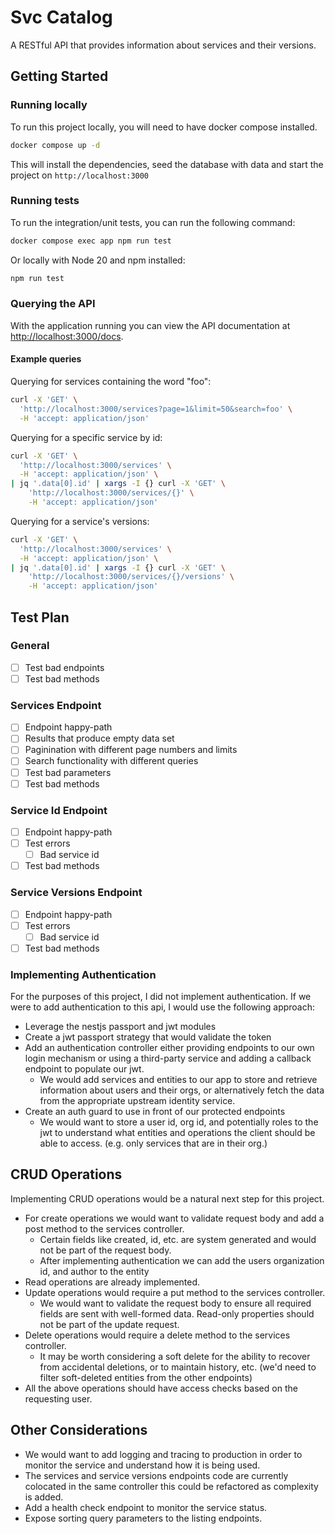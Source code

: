 # Svc Catalog

A RESTful API that provides information about services and their versions.

## Getting Started

### Running locally

To run this project locally, you will need to have docker compose installed.

```bash
docker compose up -d
```

This will install the dependencies, seed the database with data and start
the project on `http://localhost:3000`

### Running tests

To run the integration/unit tests, you can run the following command:
```bash
docker compose exec app npm run test
```
Or locally with Node 20 and npm installed:
```bash
npm run test
```

### Querying the API

With the application running you can view the API documentation at
[http://localhost:3000/docs](http://localhost:3000/docs).

#### Example queries
Querying for services containing the word "foo":
```bash
curl -X 'GET' \
  'http://localhost:3000/services?page=1&limit=50&search=foo' \
  -H 'accept: application/json'
```

Querying for a specific service by id:
```bash
curl -X 'GET' \
  'http://localhost:3000/services' \
  -H 'accept: application/json' \
| jq '.data[0].id' | xargs -I {} curl -X 'GET' \
    'http://localhost:3000/services/{}' \
    -H 'accept: application/json'
```

Querying for a service's versions:
```bash
curl -X 'GET' \
  'http://localhost:3000/services' \
  -H 'accept: application/json' \
| jq '.data[0].id' | xargs -I {} curl -X 'GET' \
    'http://localhost:3000/services/{}/versions' \
    -H 'accept: application/json'
```

## Test Plan
### General
- [ ] Test bad endpoints
- [ ] Test bad methods

### Services Endpoint
- [ ] Endpoint happy-path
- [ ] Results that produce empty data set
- [ ] Paginination with different page numbers and limits
- [ ] Search functionality with different queries
- [ ] Test bad parameters
- [ ] Test bad methods

### Service Id Endpoint
- [ ] Endpoint happy-path
- [ ] Test errors 
    - [ ] Bad service id
- [ ] Test bad methods

### Service Versions Endpoint
- [ ] Endpoint happy-path
- [ ] Test errors 
    - [ ] Bad service id
- [ ] Test bad methods

### Implementing Authentication
For the purposes of this project, I did not implement authentication. If we were
to add authentication to this api, I would use the following approach:
- Leverage the nestjs passport and jwt modules
- Create a jwt passport strategy that would validate the token
- Add an authentication controller either providing endpoints to our own login
mechanism or using a third-party service and adding a callback endpoint to
populate our jwt.
    - We would add services and entities to our app to store and retrieve
    information about users and their orgs, or alternatively fetch the data from the
    appropriate upstream identity service.
- Create an auth guard to use in front of our protected endpoints
    - We would want to store a user id, org id, and potentially roles to the jwt
    to understand what entities and operations the client should be able to
    access. (e.g. only services that are in their org.)

## CRUD Operations
Implementing CRUD operations would be a natural next step for this project.

- For create operations we would want to validate request body and add a post
method to the services controller.
    - Certain fields like created, id, etc. are system generated and would not
    be part of the request body.
    - After implementing authentication we can add the users organization id,
    and author to the entity
- Read operations are already implemented.
- Update operations would require a put method to the services controller.
    - We would want to validate the request body to ensure all required fields
    are sent with well-formed data. Read-only properties should not be part of
    the update request.
- Delete operations would require a delete method to the services controller.
    - It may be worth considering a soft delete for the ability to recover from
    accidental deletions, or to maintain history, etc. (we'd need to filter soft-deleted
    entities from the other endpoints)
- All the above operations should have access checks based on the requesting
user.

## Other Considerations
- We would want to add logging and tracing to production in order to monitor
the service and understand how it is being used.
- The services and service versions endpoints code are currently colocated in
the same controller this could be refactored as complexity is added.
- Add a health check endpoint to monitor the service status.
- Expose sorting query parameters to the listing endpoints.
